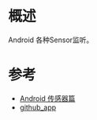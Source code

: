 # 概述

Android 各种Sensor监听。

# 参考

* [Android 传感器篇](https://blog.csdn.net/qq_23025319/category_8933053.html)
* [github_app](https://github.com/zhjingjing/SensorApp)
